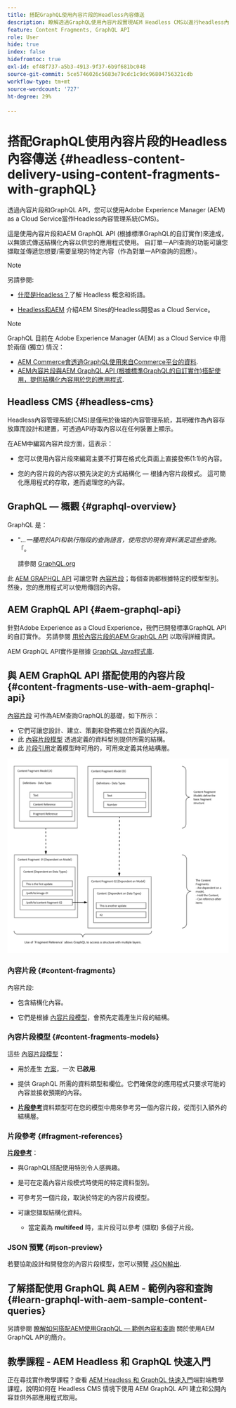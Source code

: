 ```yaml
---
title: 搭配GraphQL使用內容片段的Headless內容傳送
description: 瞭解透過GraphQL使用內容片段實現AEM Headless CMS以進行headless內容傳送的基本概念。
feature: Content Fragments, GraphQL API
role: User
hide: true
index: false
hidefromtoc: true
exl-id: ef48f737-a5b3-4913-9f37-6b9f681bc048
source-git-commit: 5ce5746026c5683e79cdc1c9dc96804756321cdb
workflow-type: tm+mt
source-wordcount: '727'
ht-degree: 29%

---
```


# 搭配GraphQL使用內容片段的Headless內容傳送 {#headless-content-delivery-using-content-fragments-with-graphQL}

<!--
hide: yes
index: no
hidefromtoc: yes
-->

透過內容片段和GraphQL API，您可以使用Adobe Experience Manager (AEM) as a Cloud Service當作Headless內容管理系統(CMS)。

這是使用內容片段和AEM GraphQL API (根據標準GraphQL的自訂實作)來達成，以無頭式傳送結構化內容以供您的應用程式使用。 自訂單一API查詢的功能可讓您擷取並傳遞您想要/需要呈現的特定內容（作為對單一API查詢的回應）。

>[!NOTE]
>
>另請參閱:
>
>* [什麼是Headless？](/help/headless/what-is-headless.md)了解 Headless 概念和術語。
>
>* [Headless和AEM](/help/headless/introduction.md) 介紹AEM Sites的Headless開發as a Cloud Service。

>[!NOTE]
>
>GraphQL 目前在 Adobe Experience Manager (AEM) as a Cloud Service 中用於兩個 (獨立) 情況：
>
>* [AEM Commerce會透過GraphQL使用來自Commerce平台的資料](/help/commerce-cloud/integrating/magento.md).
>* [AEM內容片段與AEM GraphQL API (根據標準GraphQL的自訂實作)搭配使用，提供結構化內容用於您的應用程式](/help/headless/graphql-api/content-fragments.md).

## Headless CMS {#headless-cms}

Headless內容管理系統(CMS)是僅用於後端的內容管理系統，其明確作為內容存放庫而設計和建置，可透過API存取內容以在任何裝置上顯示。

在AEM中編寫內容片段方面，這表示：

* 您可以使用內容片段來編寫主要不打算在格式化頁面上直接發佈(1:1)的內容。

* 您的內容片段的內容以預先決定的方式結構化 — 根據內容片段模式。 這可簡化應用程式的存取，進而處理您的內容。

## GraphQL — 概觀 {#graphql-overview}

GraphQL 是：

* &quot;*...一種用於API和執行階段的查詢語言，使用您的現有資料滿足這些查詢。*「。

  請參閱 [GraphQL.org](https://graphql.org)

此 [AEM GRAPHQL API](#aem-graphql-api) 可讓您對 [內容片段](/help/sites-cloud/administering/content-fragments/content-fragments.md)；每個查詢都根據特定的模型型別。 然後，您的應用程式可以使用傳回的內容。

## AEM GraphQL API {#aem-graphql-api}

針對Adobe Experience as a Cloud Experience，我們已開發標準GraphQL API的自訂實作。 另請參閱 [用於內容片段的AEM GraphQL API](/help/headless/graphql-api/content-fragments.md) 以取得詳細資訊。

AEM GraphQL API實作是根據 [GraphQL Java程式庫](https://graphql.org/code/#java).

## 與 AEM GraphQL API 搭配使用的內容片段 {#content-fragments-use-with-aem-graphql-api}

[內容片段](#content-fragments) 可作為AEM查詢GraphQL的基礎，如下所示：

* 它們可讓您設計、建立、策劃和發佈獨立於頁面的內容。
* 此 [內容片段模型](#content-fragments-models) 透過定義的資料型別提供所需的結構。
* 此 [片段引用](#fragment-references)定義模型時可用的，可用來定義其他結構層。

![搭配GraphQL使用的內容片段](assets/cfm-nested-01.png "搭配GraphQL使用的內容片段")

### 內容片段 {#content-fragments}

內容片段:

* 包含結構化內容。

* 它們是根據 [內容片段模型](#content-fragments-models)，會預先定義產生片段的結構。

### 內容片段模型 {#content-fragments-models}

這些 [內容片段模型](/help/sites-cloud/administering/content-fragments/content-fragments-models.md)：

* 用於產生 [方案](https://graphql.org/learn/schema/)，一次 **已啟用**.

* 提供 GraphQL 所需的資料類型和欄位。它們確保您的應用程式只要求可能的內容並接收預期的內容。

* **[片段參考](#fragment-references)**&#x200B;資料類型可在您的模型中用來參考另一個內容片段，從而引入額外的結構層。

### 片段參考 {#fragment-references}

**[片段參考](/help/sites-cloud/administering/content-fragments/content-fragments-models.md#fragment-reference-nested-fragments)**：

* 與GraphQL搭配使用特別令人感興趣。

* 是可在定義內容片段模式時使用的特定資料型別。

* 可參考另一個片段，取決於特定的內容片段模型。

* 可讓您擷取結構化資料。

   * 當定義為 **multifeed** 時，主片段可以參考 (擷取) 多個子片段。

### JSON 預覽 {#json-preview}

若要協助設計和開發您的內容片段模型，您可以預覽 [JSON輸出](/help/sites-cloud/administering/content-fragments/content-fragments-json-preview.md).

## 了解搭配使用 GraphQL 與 AEM - 範例內容和查詢 {#learn-graphql-with-aem-sample-content-queries}

另請參閱 [瞭解如何搭配AEM使用GraphQL — 範例內容和查詢](/help/headless/graphql-api/sample-queries.md) 關於使用AEM GraphQL API的簡介。

## 教學課程 - AEM Headless 和 GraphQL 快速入門

正在尋找實作教學課程？查看 [AEM Headless 和 GraphQL 快速入門](https://experienceleague.adobe.com/docs/experience-manager-learn/getting-started-with-aem-headless/graphql/overview.html)端對端教學課程，說明如何在 Headless CMS 情境下使用 AEM GraphQL API 建立和公開內容並供外部應用程式取用。
